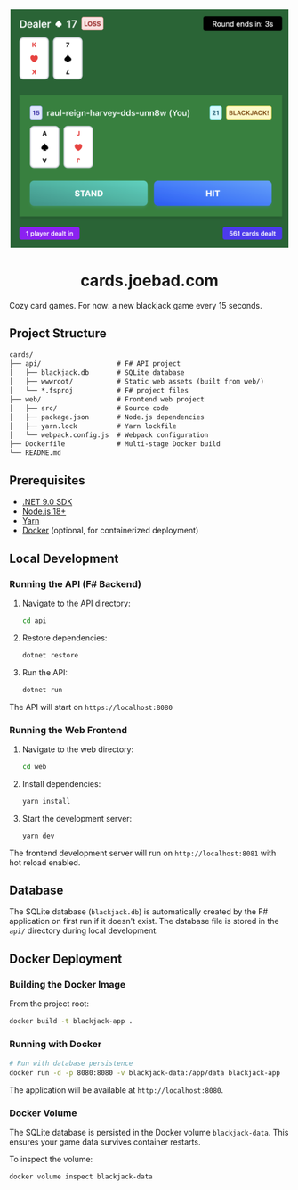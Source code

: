 <div align="center">
  <img src="./thumbnail.png" alt="cards.joebad.com" width="500">

# cards.joebad.com
</div>


Cozy card games. For now: a new blackjack game every 15 seconds.

## Project Structure

```
cards/
├── api/                   # F# API project
│   ├── blackjack.db       # SQLite database
│   ├── wwwroot/           # Static web assets (built from web/)
│   └── *.fsproj           # F# project files
├── web/                   # Frontend web project
│   ├── src/               # Source code
│   ├── package.json       # Node.js dependencies
│   ├── yarn.lock          # Yarn lockfile
│   └── webpack.config.js  # Webpack configuration
├── Dockerfile             # Multi-stage Docker build
└── README.md
```

## Prerequisites

- [.NET 9.0 SDK](https://dotnet.microsoft.com/download/dotnet/9.0)
- [Node.js 18+](https://nodejs.org/)
- [Yarn](https://yarnpkg.com/)
- [Docker](https://www.docker.com/) (optional, for containerized deployment)

## Local Development

### Running the API (F# Backend)

1. Navigate to the API directory:
   ```bash
   cd api
   ```

2. Restore dependencies:
   ```bash
   dotnet restore
   ```

3. Run the API:
   ```bash
   dotnet run
   ```

The API will start on `https://localhost:8080`

### Running the Web Frontend

1. Navigate to the web directory:
   ```bash
   cd web
   ```

2. Install dependencies:
   ```bash
   yarn install
   ```

3. Start the development server:
   ```bash
   yarn dev
   ```

The frontend development server will run on `http://localhost:8081` with hot reload enabled.

## Database

The SQLite database (`blackjack.db`) is automatically created by the F# application on first run if it doesn't exist. The database file is stored in the `api/` directory during local development.

## Docker Deployment

### Building the Docker Image

From the project root:

```bash
docker build -t blackjack-app .
```

### Running with Docker

```bash
# Run with database persistence
docker run -d -p 8080:8080 -v blackjack-data:/app/data blackjack-app
```

The application will be available at `http://localhost:8080`.

### Docker Volume

The SQLite database is persisted in the Docker volume `blackjack-data`. This ensures your game data survives container restarts.

To inspect the volume:
```bash
docker volume inspect blackjack-data
```
